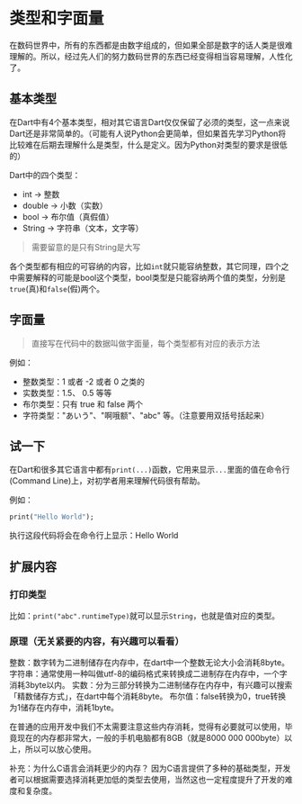 # 类型和字面量

在数码世界中，所有的东西都是由数字组成的，但如果全部是数字的话人类是很难理解的。所以，经过先人们的努力数码世界的东西已经变得相当容易理解，人性化了。

## 基本类型

在Dart中有4个基本类型，相对其它语言Dart仅仅保留了必须的类型，这一点来说Dart还是非常简单的。（可能有人说Python会更简单，但如果首先学习Python将比较难在后期去理解什么是类型，什么是定义。因为Python对类型的要求是很低的）

Dart中的四个类型：

- int -> 整数
- double -> 小数（实数）
- bool -> 布尔值（真假值）
- String -> 字符串（文本，文字等）

> 需要留意的是只有String是大写

各个类型都有相应的可容纳的内容，比如`int`就只能容纳整数，其它同理，四个之中需要解释的可能是bool这个类型，bool类型是只能容纳两个值的类型，分别是`true`(真)和`false`(假)两个。

## 字面量

> 直接写在代码中的数据叫做字面量，每个类型都有对应的表示方法 

例如：

- 整数类型：1 或者 -2 或者 0 之类的
- 实数类型：1.5、 0.5 等等
- 布尔类型：只有 true 和 false 两个
- 字符类型："あいう"、"啊哦额"、"abc" 等。（注意要用双括号括起来）

## 试一下

在Dart和很多其它语言中都有`print(...)`函数，它用来显示`...`里面的值在命令行(Command Line)上，对初学者用来理解代码很有帮助。

例如：

```dart
print("Hello World");
```

执行这段代码将会在命令行上显示：Hello World

## 扩展内容

### 打印类型

比如：`print("abc".runtimeType)`就可以显示`String`，也就是值对应的类型。

### 原理（无关紧要的内容，有兴趣可以看看）

整数：数字转为二进制储存在内存中，在dart中一个整数无论大小会消耗8byte。
字符串：通常使用一种叫做utf-8的编码格式来转换成二进制存在内存中，一个字消耗3byte以内。
实数：分为三部分转换为二进制储存在内存中，有兴趣可以搜索「精数储存方式」，在dart中每个消耗8byte。
布尔值：false转换为0，true转换为1储存在内存中，消耗1byte。

在普通的应用开发中我们不太需要注意这些内存消耗，觉得有必要就可以使用，毕竟现在的内存都非常大，一般的手机电脑都有8GB（就是8000 000 000byte）以上，所以可以放心使用。

补充：为什么C语言会消耗更少的内存？ 因为C语言提供了多种的基础类型，开发者可以根据需要选择消耗更加低的类型去使用，当然这也一定程度提升了开发的难度和复杂度。
